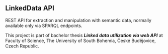 <article><h1>LinkedData API</h1>
<p>REST API for extraction and manipulation with semantic data, normally available only via SPARQL endpoints.</p>
<p>This project is part of bachelor thesis <strong><em>Linked data utilization via web API</em></strong> at Faculty of Science, The University of South Bohemia, České Budějovice, Czech Republic.</p>
</article>
